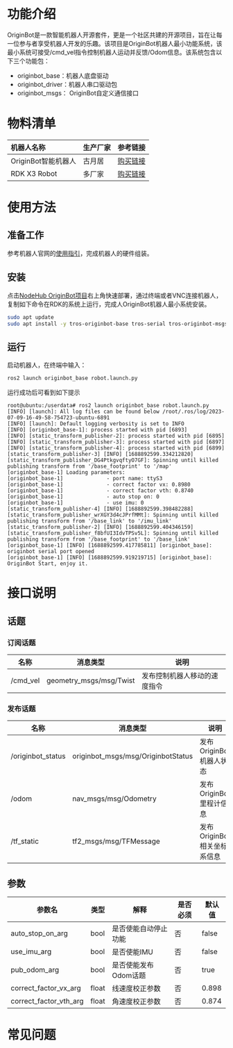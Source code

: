 # 功能介绍

OriginBot是一款智能机器人开源套件，更是一个社区共建的开源项目，旨在让每一位参与者享受机器人开发的乐趣。该项目是OriginBot机器人最小功能系统，该最小系统可接受/cmd_vel指令控制机器人运动并反馈/Odom信息。该系统包含以下三个功能包：

- originbot_base：机器人底盘驱动
- originbot_driver：机器人串口驱动包
- originbot_msgs： OriginBot自定义通信接口

# 物料清单

| 机器人名称          | 生产厂家 | 参考链接                                                     |
| :------------------ | -------- | ------------------------------------------------------------ |
| OriginBot智能机器人 | 古月居   | [购买链接](https://www.originbot.org/)                       |
| RDK X3 Robot        | 多厂家 | [购买链接](https://developer.horizon.ai/sunrise) |

# 使用方法

## 准备工作

参考机器人官网的[使用指引](https://www.originbot.org/guide/quick_guide/)，完成机器人的硬件组装。

## 安装 

点击[NodeHub OriginBot项目](http://it-dev.horizon.ai/nodehubDetail/170117036053371431)右上角快速部署，通过终端或者VNC连接机器人，复制如下命令在RDK的系统上运行，完成人OriginBot机器人最小系统安装。

```bash
sudo apt update
sudo apt install -y tros-originbot-base tros-serial tros-originbot-msgs
```



## 运行

启动机器人，在终端中输入：

```bash
ros2 launch originbot_base robot.launch.py 
```
运行成功后可看到如下提示
```shell
root@ubuntu:/userdata# ros2 launch originbot_base robot.launch.py
[INFO] [launch]: All log files can be found below /root/.ros/log/2023-07-09-16-49-58-754723-ubuntu-6891
[INFO] [launch]: Default logging verbosity is set to INFO
[INFO] [originbot_base-1]: process started with pid [6893]
[INFO] [static_transform_publisher-2]: process started with pid [6895]
[INFO] [static_transform_publisher-3]: process started with pid [6897]
[INFO] [static_transform_publisher-4]: process started with pid [6899]
[static_transform_publisher-3] [INFO] [1688892599.334212820] [static_transform_publisher_DG4PtkgvqftyO7GF]: Spinning until killed publishing transform from '/base_footprint' to '/map'
[originbot_base-1] Loading parameters:
[originbot_base-1]              - port name: ttyS3
[originbot_base-1]              - correct factor vx: 0.8980
[originbot_base-1]              - correct factor vth: 0.8740
[originbot_base-1]              - auto stop on: 0
[originbot_base-1]              - use imu: 0
[static_transform_publisher-4] [INFO] [1688892599.398482288] [static_transform_publisher_wrXGY3d4cJPrfMMt]: Spinning until killed publishing transform from '/base_link' to '/imu_link'
[static_transform_publisher-2] [INFO] [1688892599.404346159] [static_transform_publisher_f8bfUI3IdvTPSv5L]: Spinning until killed publishing transform from '/base_footprint' to '/base_link'
[originbot_base-1] [INFO] [1688892599.417785811] [originbot_base]: originbot serial port opened
[originbot_base-1] [INFO] [1688892599.919219715] [originbot_base]: OriginBot Start, enjoy it.

```

# 接口说明
## 话题

### 订阅话题

| 名称                          | 消息类型                                                     | 说明                                                   |
| ----------------------------- | ------------------------------------------------------------ | ------------------------------------------------------ |
| /cmd_vel                      | geometry_msgs/msg/Twist                                      | 发布控制机器人移动的速度指令                           |


### 发布话题

| 名称                          | 消息类型                                                     | 说明                                                   |
| ----------------------------- | ------------------------------------------------------------ | ------------------------------------------------------ |
| /originbot_status             |  originbot_msgs/msg/OriginbotStatus                          | 发布OriginBot机器人状态                           |
| /odom                         |  nav_msgs/msg/Odometry                                       | 发布OriginBot里程计信息                           |
| /tf_static                    |  tf2_msgs/msg/TFMessage                                      | 发布OriginBot相关坐标系信息                           |

## 参数
| 参数名                | 类型        | 解释                                 | 是否必须 | 默认值                                               |
| --------------------- | ----------- | ---------------------------------- | -------- | --------------------------- |
| auto_stop_on_arg      | bool    |     是否使能自动停止功能                 | 否       | false |
| use_imu_arg      | bool    |     是否使能IMU                 | 否       | false |
| pub_odom_arg      | bool    |     是否使能发布Odom话题                | 否       | true |
| correct_factor_vx_arg      | float    |  线速度校正参数                | 否       | 0.898 |
| correct_factor_vth_arg      | float    |  角速度校正参数                | 否       | 0.874 |


# 常见问题


